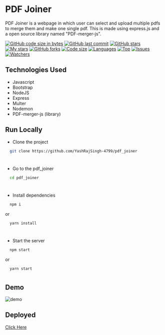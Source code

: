 
# PDF Joiner



PDF Joiner is a webpage in which user can select and upload multiple pdfs to merge them and make one single pdf. This is made using express.js and a open source library named "PDF-merger-js".


[![GitHub code size in bytes](https://img.shields.io/github/languages/code-size/YashRajSingh-4799/pdf_joiner?logo=github&style=for-the-badge)](https://github.com/YashRajSingh-4799/) 
[![GitHub last commit](https://img.shields.io/github/last-commit/YashRajSingh-4799/pdf_joiner?style=for-the-badge&logo=git)](https://github.com/YashRajSingh-4799/) 
[![GitHub stars](https://img.shields.io/github/stars/YashRajSingh-4799/pdf_joiner?style=for-the-badge)](https://github.com/YashRajSingh-4799/pdf_joiner/stargazers) 
[![My stars](https://img.shields.io/github/stars/YashRajSingh-4799?affiliations=OWNER%2CCOLLABORATOR&style=for-the-badge&label=My%20stars)](https://github.com/YashRajSingh-4799/pdf_joiner/stargazers) 
[![GitHub forks](https://img.shields.io/github/forks/YashRajSingh-4799/pdf_joiner?style=for-the-badge&logo=git)](https://github.com/YashRajSingh-4799/pdf_joiner/network)
[![Code size](https://img.shields.io/github/languages/code-size/YashRajSingh-4799/pdf_joiner?style=for-the-badge)](https://github.com/YashRajSingh-4799/pdf_joiner)
[![Languages](https://img.shields.io/github/languages/count/YashRajSingh-4799/pdf_joiner?style=for-the-badge)](https://github.com/YashRajSingh-4799/pdf_joiner)
[![Top](https://img.shields.io/github/languages/top/YashRajSingh-4799/pdf_joiner?style=for-the-badge&label=Top%20Languages)](https://github.com/YashRajSingh-4799/pdf_joiner)
[![Issues](https://img.shields.io/github/issues/YashRajSingh-4799/pdf_joiner?style=for-the-badge&label=Issues)](https://github.com/YashRajSingh-4799/pdf_joiner)
[![Watchers](https://img.shields.io/github/watchers/YashRajSingh-4799/pdf_joiner?label=Watch&style=for-the-badge)](https://github.com/YashRajSingh-4799/pdf_joiner/) 
## Technologies Used

- Javascript
- Bootstrap
- NodeJS
- Express
- Multer
- Nodemon
- PDF-merger-js (library)
## Run Locally

- Clone the project

```bash
  git clone https://github.com/YashRajSingh-4799/pdf_joiner
```
#
- Go to the pdf_joiner

```bash
  cd pdf_joiner
```
#
- Install dependencies

```bash
  npm i 
```
or
```bash
  yarn install 
```
#
- Start the server

```bash
  npm start
```
or
```bash
  yarn start 
```
#
## Demo
![demo](https://user-images.githubusercontent.com/64195098/204721604-66b3c2db-519e-4320-957f-db6c50d9592f.gif)

## Deployed

[Click Here](https://pdf-joiner.herokuapp.com)
